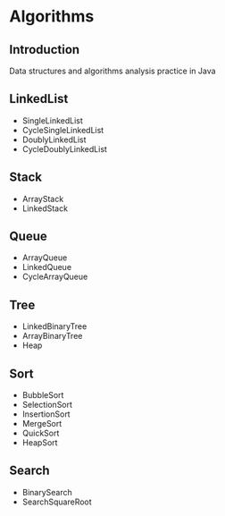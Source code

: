 # Algorithms

## Introduction
Data structures and algorithms analysis practice in Java

## LinkedList
* SingleLinkedList
* CycleSingleLinkedList
* DoublyLinkedList
* CycleDoublyLinkedList

## Stack
* ArrayStack
* LinkedStack

## Queue
* ArrayQueue
* LinkedQueue
* CycleArrayQueue

## Tree
* LinkedBinaryTree
* ArrayBinaryTree
* Heap

## Sort
* BubbleSort
* SelectionSort
* InsertionSort
* MergeSort
* QuickSort
* HeapSort

## Search
* BinarySearch
* SearchSquareRoot


